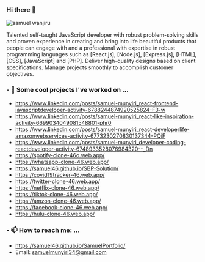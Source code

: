### Hi there 👋
![samuel wanjiru](https://user-images.githubusercontent.com/30689959/94124336-89785600-fe5d-11ea-8b74-43dbc8384c65.png)

Talented self-taught JavaScript developer with robust problem-solving skills and proven experience in creating and bring into life beautiful products that people can engage with and a professional with expertise in robust programming languages such as [React.js], [Node.js], [Express.js], [HTML], [CSS], [JavaScript] and [PHP]. Deliver high-quality designs based on client specifications. Manage projects smoothly to accomplish customer objectives.

### - 🔭 Some cool projects I've worked on ...
- https://www.linkedin.com/posts/samuel-munyiri_react-frontend-javascriptdeveloper-activity-6788244874920525824-F3-w
- https://www.linkedin.com/posts/samuel-munyiri_react-like-inspiration-activity-6699034049081548801-phr0
- https://www.linkedin.com/posts/samuel-munyiri_react-developerlife-amazonwebservices-activity-6773230270830137344-PQiF
- https://www.linkedin.com/posts/samuel-munyiri_developer-coding-reactdeveloper-activity-6748933528076984320--_Dn
- https://spotify-clone-46o.web.app/
- https://whatsapp-clone-46.web.app/
- https://samuel46.github.io/SBP-Solution/
- https://covid19tracker-46.web.app/
- https://twitter-clone-46.web.app/
- https://netflix-clone-46.web.app/
- https://tiktok-clone-46.web.app/
- https://amzon-clone-46.web.app/
- https://facebook-clone-46.web.app/
- https://hulu-clone-46.web.app/


### - 📫 How to reach me: ...

- https://samuel46.github.io/SamuelPortfolio/
- Email: samuelmunyiri34@gmail.com








